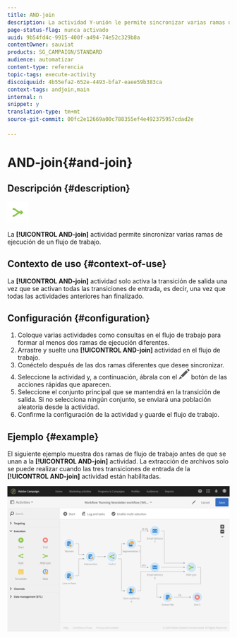```yaml
---
title: AND-join
description: La actividad Y-unión le permite sincronizar varias ramas de ejecución de un flujo de trabajo.
page-status-flag: nunca activado
uuid: 9b54fd4c-9915-400f-a494-74e52c329b8a
contentOwner: sauviat
products: SG_CAMPAIGN/STANDARD
audience: automatizar
content-type: referencia
topic-tags: execute-activity
discoiquuid: 4b55efa2-652e-4493-bfa7-eaee59b383ca
context-tags: andjoin,main
internal: n
snippet: y
translation-type: tm+mt
source-git-commit: 00fc2e12669a00c788355ef4e492375957cdad2e

---
```



# AND-join{#and-join}

## Descripción {#description}

![](assets/and_join.png)

La **[!UICONTROL AND-join]** actividad permite sincronizar varias ramas de ejecución de un flujo de trabajo.

## Contexto de uso {#context-of-use}

La **[!UICONTROL AND-join]** actividad solo activa la transición de salida una vez que se activan todas las transiciones de entrada, es decir, una vez que todas las actividades anteriores han finalizado.

## Configuración {#configuration}

1. Coloque varias actividades como consultas en el flujo de trabajo para formar al menos dos ramas de ejecución diferentes.
1. Arrastre y suelte una **[!UICONTROL AND-join]** actividad en el flujo de trabajo.
1. Conéctelo después de las dos ramas diferentes que desee sincronizar.
1. Seleccione la actividad y, a continuación, ábrala con el ![](assets/edit_darkgrey-24px.png) botón de las acciones rápidas que aparecen.
1. Seleccione el conjunto principal que se mantendrá en la transición de salida. Si no selecciona ningún conjunto, se enviará una población aleatoria desde la actividad.
1. Confirme la configuración de la actividad y guarde el flujo de trabajo.

## Ejemplo {#example}

El siguiente ejemplo muestra dos ramas de flujo de trabajo antes de que se unan a la **[!UICONTROL AND-join]** actividad. La extracción de archivos solo se puede realizar cuando las tres transiciones de entrada de la **[!UICONTROL AND-join]** actividad están habilitadas.

![](assets/wkf_and-join_example.png)

